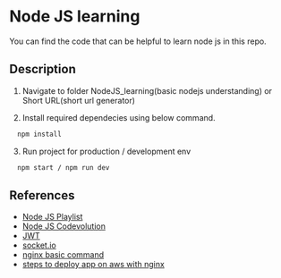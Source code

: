
# Node JS learning

You can find the code that can be helpful to learn node js in this repo.

## Description
 
1. Navigate to folder NodeJS_learning(basic nodejs understanding) or Short URL(short url generator)

2. Install required dependecies using below command.

```bash
  npm install
```
3. Run project for production / development env

```bash
  npm start / npm run dev
```

## References

- [Node JS Playlist](https://www.youtube.com/playlist?list=PLinedj3B30sDby4Al-i13hQJGQoRQDfPo)
- [Node JS Codevolution](https://www.youtube.com/playlist?list=PLC3y8-rFHvwh8shCMHFA5kWxD9PaPwxaY)
- [JWT](https://jwt.io/)
- [socket.io](https://socket.io/)
- [nginx basic command](https://gist.github.com/piyushgarg-dev/b2085fad5400ec71840c2e8b7d782d44#file-install_nginx-md)
- [steps to deploy app on aws with nginx](https://gist.github.com/piyushgarg-dev/8b14c87c8ff4d626ecbc747b6b9fc57f)